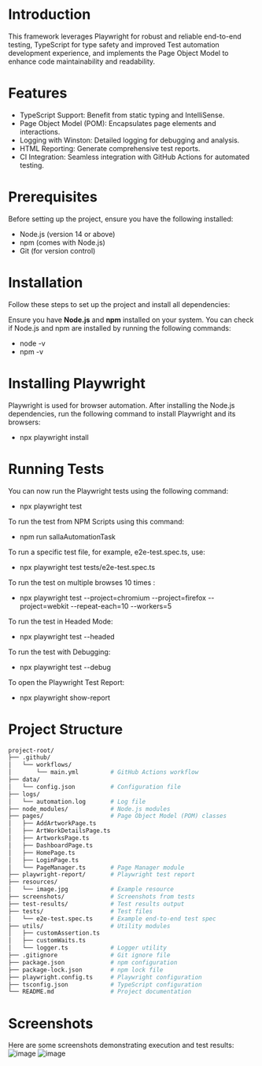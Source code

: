 # Introduction

This framework leverages Playwright for robust and reliable end-to-end testing, TypeScript for type safety and improved Test automation development experience, and implements the Page Object Model to enhance code maintainability and readability.

# Features

- TypeScript Support: Benefit from static typing and IntelliSense.
- Page Object Model (POM): Encapsulates page elements and interactions.
- Logging with Winston: Detailed logging for debugging and analysis.
- HTML Reporting: Generate comprehensive test reports.
- CI Integration: Seamless integration with GitHub Actions for automated testing.


# Prerequisites
Before setting up the project, ensure you have the following installed:

- Node.js (version 14 or above)
- npm (comes with Node.js)
- Git (for version control)

# Installation

Follow these steps to set up the project and install all dependencies:

Ensure you have **Node.js** and **npm** installed on your system. You can check if Node.js and npm are installed by
running the following commands:

- node -v
- npm -v

# Installing Playwright

Playwright is used for browser automation. After installing the Node.js dependencies, run the following command to
install Playwright and its browsers:

- npx playwright install

# Running Tests

You can now run the Playwright tests using the following command:

- npx playwright test

To run the test from NPM Scripts using this command:

- npm run sallaAutomationTask

To run a specific test file, for example, e2e-test.spec.ts, use:

- npx playwright test tests/e2e-test.spec.ts

To run the test on multiple browses 10 times :

- npx playwright test --project=chromium --project=firefox --project=webkit --repeat-each=10 --workers=5

To run the test in Headed Mode:

- npx playwright test --headed

To run the test with Debugging:

- npx playwright test --debug

To open the Playwright Test Report:

- npx playwright show-report

# Project Structure 

```bash
project-root/
├── .github/                
│   └── workflows/
│       └── main.yml         # GitHub Actions workflow
├── data/                    
│   └── config.json          # Configuration file
├── logs/                    
│   └── automation.log       # Log file
├── node_modules/            # Node.js modules
├── pages/                   # Page Object Model (POM) classes
│   ├── AddArtworkPage.ts    
│   ├── ArtWorkDetailsPage.ts
│   ├── ArtworksPage.ts      
│   ├── DashboardPage.ts     
│   ├── HomePage.ts          
│   ├── LoginPage.ts         
│   └── PageManager.ts       # Page Manager module
├── playwright-report/       # Playwright test report
├── resources/               
│   └── image.jpg            # Example resource
├── screenshots/             # Screenshots from tests
├── test-results/            # Test results output
├── tests/                   # Test files
│   └── e2e-test.spec.ts     # Example end-to-end test spec
├── utils/                   # Utility modules
│   ├── customAssertion.ts   
│   ├── customWaits.ts       
│   └── logger.ts            # Logger utility
├── .gitignore               # Git ignore file
├── package.json             # npm configuration
├── package-lock.json        # npm lock file
├── playwright.config.ts     # Playwright configuration
├── tsconfig.json            # TypeScript configuration
└── README.md                # Project documentation
 ``` 

# Screenshots

Here are some screenshots demonstrating execution and test results: 
![image](https://github.com/user-attachments/assets/a39abe8c-ac95-4cae-a5de-95975e22ff17)
![image](https://github.com/user-attachments/assets/d95a70c5-8485-4b54-9cf1-80bfb54a948c)






